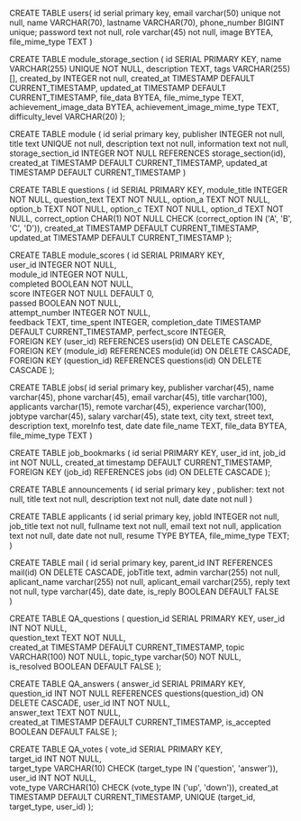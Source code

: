<!-- DATABASE FOR users -->
CREATE TABLE users(
	id serial primary key,
	email varchar(50) unique not null,
    name VARCHAR(70),
    lastname VARCHAR(70),
    phone_number BIGINT unique;
    password text not null,
	role varchar(45) not null,
    image BYTEA,
    file_mime_type TEXT
)

<!-- DATABASE FOR modules -->
CREATE TABLE module_storage_section (
    id SERIAL PRIMARY KEY,
    name VARCHAR(255) UNIQUE NOT NULL,
    description TEXT, 
    tags VARCHAR(255)[], 
    created_by INTEGER not null, 
    created_at TIMESTAMP DEFAULT CURRENT_TIMESTAMP, 
    updated_at TIMESTAMP DEFAULT CURRENT_TIMESTAMP,
    file_data BYTEA,
    file_mime_type TEXT,
    achievement_image_data BYTEA,
    achievement_image_mime_type TEXT,
    difficulty_level VARCHAR(20)
);


<!-- DATABASE FOR Units -->
CREATE TABLE module (
	id serial primary key,
	publisher INTEGER not null,
	title text UNIQUE not null,
	description text not null,
	information text not null,
    storage_section_id INTEGER NOT NULL REFERENCES storage_section(id),
	created_at TIMESTAMP DEFAULT CURRENT_TIMESTAMP,
    updated_at TIMESTAMP DEFAULT CURRENT_TIMESTAMP
)

<!-- DATABASE FOR quiz  -->
CREATE TABLE questions (
    id SERIAL PRIMARY KEY,
    module_title INTEGER NOT NULL,
    question_text TEXT NOT NULL,
    option_a TEXT NOT NULL,
    option_b TEXT NOT NULL,
    option_c TEXT NOT NULL,
    option_d TEXT NOT NULL,
    correct_option CHAR(1) NOT NULL CHECK (correct_option IN ('A', 'B', 'C', 'D')),
    created_at TIMESTAMP DEFAULT CURRENT_TIMESTAMP,
    updated_at TIMESTAMP DEFAULT CURRENT_TIMESTAMP
);

<!-- DATABASE FOR quiz scores -->
CREATE TABLE module_scores (
    id SERIAL PRIMARY KEY,                 
    user_id INTEGER NOT NULL,               
    module_id INTEGER NOT NULL,                     
    completed BOOLEAN NOT NULL,            
    score INTEGER NOT NULL DEFAULT 0,       
    passed BOOLEAN NOT NULL,                
    attempt_number INTEGER NOT NULL,        
    feedback TEXT, 
	time_spent INTEGER,
	completion_date TIMESTAMP DEFAULT CURRENT_TIMESTAMP,
	perfect_score INTEGER,                     
    FOREIGN KEY (user_id) REFERENCES users(id) ON DELETE CASCADE,
    FOREIGN KEY (module_id) REFERENCES module(id) ON DELETE CASCADE,
    FOREIGN KEY (question_id) REFERENCES questions(id) ON DELETE CASCADE
);

<!-- DATABASE FOR jobs -->
CREATE TABLE jobs(
	id serial primary key,
	publisher varchar(45),
	name varchar(45),
	phone varchar(45),
	email varchar(45),
	title varchar(100),
	applicants varchar(15),
	remote varchar(45),
	experience varchar(100),
	jobtype varchar(45),
	salary varchar(45),
	state text,
	city text,
	street text,
	description text,
	moreInfo test,
	date date
    file_name TEXT,
    file_data BYTEA,
    file_mime_type TEXT
)

CREATE TABLE job_bookmarks (
    id serial PRIMARY KEY,
    user_id int, 
    job_id int NOT NULL,
    created_at timestamp DEFAULT CURRENT_TIMESTAMP,
    FOREIGN KEY (job_id) REFERENCES jobs (id) ON DELETE CASCADE
);

<!-- DATABASE FOR announcements -->
CREATE TABLE announcements (
	id serial primary key , 
	publisher: text not null,
	title text not null,
	description text not null,
	date date not null
)

<!-- DATABASE FOR applicants -->
CREATE TABLE applicants (
	id serial primary key, 
	jobId INTEGER not null,
	job_title text not null,
	fullname text not null,
	email text not null,
	application text not null,
	date date not null,
	resume TYPE BYTEA,
    file_mime_type TEXT;
)


<!-- DATABASE FOR email -->
CREATE TABLE mail (
	id serial primary key,
	parent_id INT REFERENCES mail(id) ON DELETE CASCADE,
	jobTitle text,
	admin varchar(255) not null,
	aplicant_name varchar(255) not null, 
	aplicant_email varchar(255),
	reply text not null,
	type varchar(45),
	date date,
	is_reply BOOLEAN DEFAULT FALSE  
)



<!-- DATABASE FOR Question&Answer questions-->
CREATE TABLE QA_questions (
    question_id SERIAL PRIMARY KEY, 
    user_id INT NOT NULL,           
    question_text TEXT NOT NULL,    
    created_at TIMESTAMP DEFAULT CURRENT_TIMESTAMP,
    topic VARCHAR(100) NOT NULL,
	topic_type varchar(50) NOT NULL,         
    is_resolved BOOLEAN DEFAULT FALSE 
);

<!-- DATABASE FOR Question&Answer  answers-->
CREATE TABLE QA_answers (
    answer_id SERIAL PRIMARY KEY,   
    question_id INT NOT NULL REFERENCES questions(question_id) ON DELETE CASCADE,
    user_id INT NOT NULL,          
    answer_text TEXT NOT NULL,      
    created_at TIMESTAMP DEFAULT CURRENT_TIMESTAMP, 
    is_accepted BOOLEAN DEFAULT FALSE 
);

<!-- DATABASE FOR Question&Answer  votes-->
CREATE TABLE QA_votes (
    vote_id SERIAL PRIMARY KEY,     
    target_id INT NOT NULL,        
    target_type VARCHAR(10) CHECK (target_type IN ('question', 'answer')), 
    user_id INT NOT NULL,           
    vote_type VARCHAR(10) CHECK (vote_type IN ('up', 'down')),
    created_at TIMESTAMP DEFAULT CURRENT_TIMESTAMP,
    UNIQUE (target_id, target_type, user_id) 
);